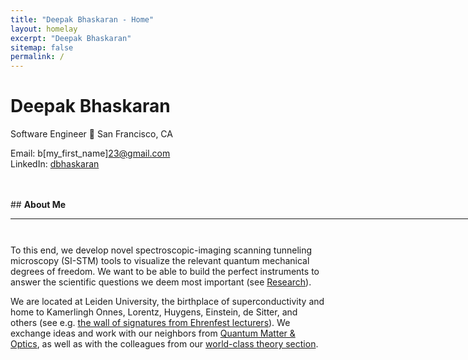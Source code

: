 ```yaml
---
title: "Deepak Bhaskaran - Home"
layout: homelay
excerpt: "Deepak Bhaskaran"
sitemap: false
permalink: /
---
```

# Deepak Bhaskaran  
Software Engineer
🌉 San Francisco, CA

Email: b[my_first_name]23@gmail.com <br>
LinkedIn: [dbhaskaran](https://www.linkedin.com/in/dbhaskaran/)

<br>
<br>
## <b>About Me</b>
<hr width="850px">
<hr style="height:10pt; visibility:hidden;" />

              

To this end, we develop novel spectroscopic-imaging scanning tunneling microscopy (SI-STM) tools to visualize the relevant quantum mechanical degrees of freedom. We want to be able to build the perfect instruments to answer the  scientific questions we deem most important (see [Research](research)).

We are located at Leiden University, the birthplace of superconductivity and home to Kamerlingh Onnes, Lorentz, Huygens, Einstein, de Sitter, and others (see e.g. [the wall of signatures from Ehrenfest lecturers](https://www.lorentz.leidenuniv.nl/history/colloquium/muur_heel.html)). We exchange ideas and work with our neighbors from [Quantum Matter & Optics](http://www.physics.leidenuniv.nl/qo-home), as well as with the colleagues from our [world-class theory section](https://www.lorentz.leidenuniv.nl).


